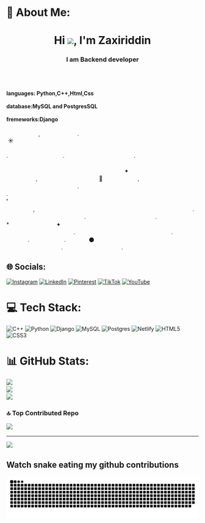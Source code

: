 
# 💫 About Me:

<h1 align="center">Hi <img src="https://media.giphy.com/media/hvRJCLFzcasrR4ia7z/giphy.gif" width=28px>, I'm Zaxiriddin</h1>
<h3 align="center">I am Backend developer</h3><br><br>
<h4>languages: Python,C++,Html,Css<br><br>database:MySQL and PostgresSQL<br><br>fremeworks:Django<br></h4>
　　　　　　,　　　　　　　.　　　　　　    　　　　 　　　　　　　　　　　　　　　　　　 ☀️ 　　　　　　　　　　　　　　　　　　    　      　　　　　        　　　　　　　　　　　　　. 　　　　　　　　　　.　　　　　　　　　　　　　. 　　　　　　　　　　　　　　　　       　   　　　　 　　　　　　　　　　　　　　　　       　   　　　　　　　　　　　　　　　　       　    ✦ 　   　　　,　　　　　　　　　　　    🚀 　　　　 　　,　　　 ‍ ‍ ‍ ‍ 　 　　　　　　　　　　　　.　　　　　 　　 　　　.　　　　　　　　　　　　　 　           　　　　　　　　　　　　　　　　　　　˚　　　 　   　　　　,　　　　　　　　　　　       　    　　　　　　　　　　　　　　　　.　　　  　　    　　　　　 　　　　　.　　　　　　　　　　　　　.　　　　　　　　　　　　　　　* 　　   　　　　　 ✦ 　　　　　　　         　        　　　　 　　 　　　　　　　 　　　　　.　　　　　　　　　　　　　　　　　　.　　　　　    　　. 　 　　　　　.　　　　 🌑 　　　　　   　　　　　.　　　　　　　　　　　.　　　　　　　　　　   　

## 🌐 Socials:
[![Instagram](https://img.shields.io/badge/Instagram-%23E4405F.svg?logo=Instagram&logoColor=white)](https://instagram.com/zahridd1n) [![LinkedIn](https://img.shields.io/badge/LinkedIn-%230077B5.svg?logo=linkedin&logoColor=white)](https://linkedin.com/in/Zaxiriddin) [![Pinterest](https://img.shields.io/badge/Pinterest-%23E60023.svg?logo=Pinterest&logoColor=white)](https://pinterest.com/hatamovz047786) [![TikTok](https://img.shields.io/badge/TikTok-%23000000.svg?logo=TikTok&logoColor=white)](https://tiktok.com/@Zahridd1n) [![YouTube](https://img.shields.io/badge/YouTube-%23FF0000.svg?logo=YouTube&logoColor=white)](https://youtube.com/@zahiriddinhatamovstudio) 

# 💻 Tech Stack:
![C++](https://img.shields.io/badge/c++-%2300599C.svg?style=for-the-badge&logo=c%2B%2B&logoColor=white) ![Python](https://img.shields.io/badge/python-3670A0?style=for-the-badge&logo=python&logoColor=ffdd54) ![Django](https://img.shields.io/badge/django-%23092E20.svg?style=for-the-badge&logo=django&logoColor=white) ![MySQL](https://img.shields.io/badge/mysql-%2300000f.svg?style=for-the-badge&logo=mysql&logoColor=white) ![Postgres](https://img.shields.io/badge/postgres-%23316192.svg?style=for-the-badge&logo=postgresql&logoColor=white) ![Netlify](https://img.shields.io/badge/netlify-%23000000.svg?style=for-the-badge&logo=netlify&logoColor=#00C7B7) ![HTML5](https://img.shields.io/badge/html5-%23E34F26.svg?style=for-the-badge&logo=html5&logoColor=white) ![CSS3](https://img.shields.io/badge/css3-%231572B6.svg?style=for-the-badge&logo=css3&logoColor=white)
# 📊 GitHub Stats:
![](https://github-readme-stats.vercel.app/api?username=zahridd1n&theme=dark&hide_border=false&include_all_commits=true&count_private=false)<br/>
![](https://github-readme-streak-stats.herokuapp.com/?user=zahridd1n&theme=dark&hide_border=false)<br/>
![](https://github-readme-stats.vercel.app/api/top-langs/?username=zahridd1n&theme=dark&hide_border=false&include_all_commits=true&count_private=false&layout=compact)

### 🔝 Top Contributed Repo
![](https://github-contributor-stats.vercel.app/api?username=zahridd1n&limit=5&theme=dark&combine_all_yearly_contributions=true)

---
[![](https://visitcount.itsvg.in/api?id=zahridd1n&icon=0&color=0)](https://visitcount.itsvg.in)

<!-- Proudly created with GPRM ( https://gprm.itsvg.in ) -->


## Watch snake eating my  github contributions
  <img alt="snake eating my contributions" src="https://raw.githubusercontent.com/salesp07/salesp07/output/github-contribution-grid-snake.svg" />

<!--![snake gif](https://github.com/zahridd1n/zahridd1n/blob/output/github-contribution-grid-snake.gif)-->
